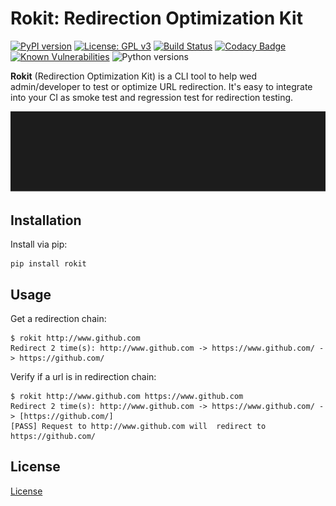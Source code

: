 # Rokit: Redirection Optimization Kit

[![PyPI version](https://badge.fury.io/py/rokit.svg)](https://badge.fury.io/py/rokit)
[![License: GPL v3](https://img.shields.io/badge/License-GPL%20v3-blue.svg)](https://www.gnu.org/licenses/gpl-3.0)
[![Build Status](https://travis-ci.com/wizardbyron/rokit.svg?branch=master)](https://travis-ci.com/wizardbyron/rokit)
[![Codacy Badge](https://api.codacy.com/project/badge/Grade/85709197d31d4fa3b923e5c885523147)](https://www.codacy.com/app/wizardbyron/rokit?utm_source=github.com&amp;utm_medium=referral&amp;utm_content=wizardbyron/rokit&amp;utm_campaign=Badge_Grade)
[![Known Vulnerabilities](https://snyk.io/test/github/wizardbyron/rokit/badge.svg)](https://snyk.io/test/github/wizardbyron/rokit)
![Python versions](https://img.shields.io/pypi/pyversions/rokit.svg)

**Rokit** (Redirection Optimization Kit) is a CLI tool to help wed admin/developer to test or optimize URL redirection. It's easy to integrate into your CI as smoke test and regression test for redirection testing.

![Demo](docs/images/usage.svg)

## Installation

Install via pip:

```shell
pip install rokit
```

## Usage

Get a redirection chain:

```shell
$ rokit http://www.github.com
Redirect 2 time(s): http://www.github.com -> https://www.github.com/ -> https://github.com/
```

Verify if a url is in redirection chain:

```shell
$ rokit http://www.github.com https://www.github.com
Redirect 2 time(s): http://www.github.com -> https://www.github.com/ -> [https://github.com/]
[PASS] Request to http://www.github.com will  redirect to https://github.com/
```

## License

[License](LICENSE)